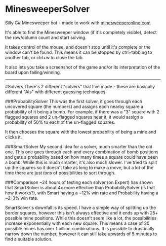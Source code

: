 # MinesweeperSolver
Silly C# Minesweeper bot - made to work with [minesweeperonline.com](http://minesweeperonline.com/)

It's able to find the Minesweeper window (if it's completely visible), detect the row/column count and start solving.

It takes control of the mouse, and doesn't stop until it's complete or the window can't be found. This means it can be stopped by ctrl+tabbing to another tab, or ctrl+w to close the tab.

It also lets you take a screenshot of the game and/or its interpretation of the board upon failing/winning.

---
#Solvers
There's 2 different "solvers" that I've made - these are basically different "AIs" with different guessing techniques.

###ProbabilitySolver
This was the first solver, it goes through each uncovered square (the numbers) and assigns each nearby square a probability of it being a bomb. For example, if there was a "3" square with 2 flagged squares and 2 un-flagged squares near it, it would assign a probability of 50% to each of the un-flagged squares.

It then chooses the square with the lowest probability of being a mine and clicks it.

###SmartSolver
My second idea for a solver, much smarter than the old one. This one goes through each and every combination of bomb positions and gets a probability based on how many times a square could have been a bomb. While this is much smarter, it's also much slower. I've tried to split up the squares so it doesn't take as long to make a move, but a lot of the time there are just *tons* of possibilities to sort through. 

###Comparison
~24 hours of testing each solver (on Expert) has shown that SmartSolver is about 4x more effective than ProbabilitySolver (is that how it works?), with Smart having a ~12% win rate and Probability having a ~2-3% win rate. 

SmartSolver's downfall is its speed. I have a simple way of splitting up the border squares, however this isn't always effective and it ends up with 25+ possible mine positions. While this doesn't seem like a lot, the possibilities increase exponentially with each new square. This means a case of 30 possible mines has over 1 billion combinations. It is possible to drastically narrow down the number, however it can still take upwards of 5 minutes to find a suitable solution.
